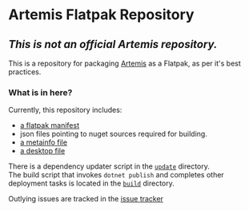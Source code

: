 
# Artemis Flatpak Repository

## ***This is not an official Artemis repository.***

This is a repository for packaging [Artemis](https://artemis-rgb.com) as a Flatpak, as per it's best practices.



### What is in here?

Currently, this repository includes:
- [a flatpak manifest](com.artemis_rgb.Artemis.yaml)
- json files pointing to nuget sources required for building.
- [a metainfo file](com.artemis_rgb.artemis.metainfo.xml)
- [a desktop file](com.artemis_rgb.artemis.desktop)

There is a dependency updater script in the [`update`](update/updateSources.sh) directory.  
The build script that invokes `dotnet publish` and completes other deployment tasks is located in the [`build`](build/build.sh) directory.

Outlying issues are tracked in the [issue tracker](https://github.com/ProjectSynchro/com.artemis_rgb.Artemis/issues)


